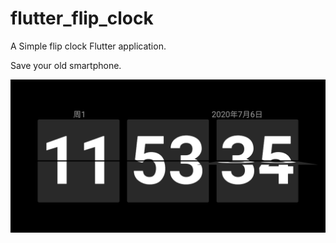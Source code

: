 # flutter_flip_clock

A Simple flip clock Flutter application.

Save your old smartphone.

![Screenshot.jpg](Screenshot.jpg)
